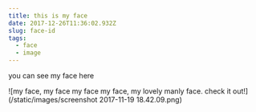 ```yaml
---
title: this is my face
date: 2017-12-26T11:36:02.932Z
slug: face-id
tags:
  - face
  - image
---
```

you can see my face here 

![my face, my face my face my face, my lovely manly face. check it out!](/static/images/screenshot 2017-11-19 18.42.09.png)
